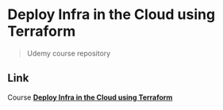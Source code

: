 # Deploy Infra in the Cloud using Terraform
> Udemy course repository

## Link 
Course **[Deploy Infra in the Cloud using Terraform](https://www.udemy.com/course/deploy-infra-in-the-cloud-using-terraform/)**